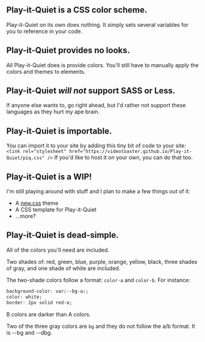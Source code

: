 ## Play-it-Quiet is a CSS color scheme.
Play-it-Quiet on its own does nothing. It simply sets several variables for you to reference in your code.

## Play-it-Quiet provides no looks.
All Play-it-Quiet does is provide colors. You'll still have to manually apply the colors and themes to elements.

## Play-it-Quiet *will not* support SASS or Less.
If anyone else wants to, go right ahead, but I'd rather not support these languages as they hurt my ape brain.

## Play-it-Quiet is importable.
You can import it to your site by adding this tiny bit of code to your site:
`<link rel="stylesheet" href="https://videotoaster.github.io/Play-it-Quiet/piq.css" />`
If you'd like to host it on your own, you can do that too.

## Play-it-Quiet is a WIP!
I'm still playing around with stuff and I plan to make a few things out of it:

* A [new.css](https://newcss.net) theme
* A CSS template for Play-it-Quiet
* ...more?

## Play-it-Quiet is dead-simple.
All of the colors you'll need are included.

Two shades of: red, green, blue, purple, orange, yellow, black, three shades of gray, and one shade of white are included.

The two-shade colors follow a format: `color-a` and `color-b`. For instance:
```css
background-color: var(--bg-a);
color: white;
border: 2px solid red-a;
```
B colors are darker than A colors.

Two of the three gray colors are `bg` and they do not follow the a/b format. It is --bg and --dbg.
